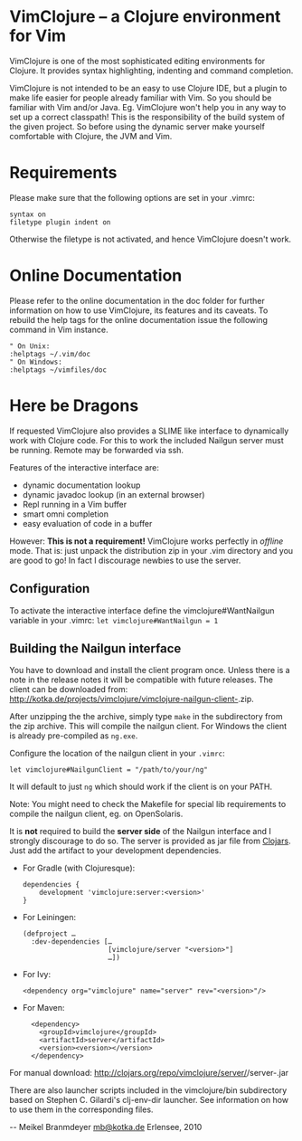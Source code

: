 # VimClojure – a Clojure environment for Vim

VimClojure is one of the most sophisticated editing environments for Clojure.
It provides syntax highlighting, indenting and command completion.

VimClojure is not intended to be an easy to use Clojure IDE, but a plugin
to make life easier for people already familiar with Vim. So you should
be familiar with Vim and/or Java. Eg. VimClojure won't help you in any way
to set up a correct classpath! This is the responsibility of the build
system of the given project. So before using the dynamic server make
yourself comfortable with Clojure, the JVM and Vim.

# Requirements

Please make sure that the following options are set in your .vimrc:

    syntax on
    filetype plugin indent on

Otherwise the filetype is not activated, and hence VimClojure doesn't work.

# Online Documentation

Please refer to the online documentation in the doc folder for further
information on how to use VimClojure, its features and its caveats. To
rebuild the help tags for the online documentation issue the following
command in Vim instance.

    " On Unix:
    :helptags ~/.vim/doc
    " On Windows:
    :helptags ~/vimfiles/doc

# Here be Dragons

If requested VimClojure also provides a SLIME like interface to dynamically
work with Clojure code. For this to work the included Nailgun server must be
running. Remote may be forwarded via ssh.

Features of the interactive interface are:

- dynamic documentation lookup
- dynamic javadoc lookup (in an external browser)
- Repl running in a Vim buffer
- smart omni completion
- easy evaluation of code in a buffer

However: **This is not a requirement!** VimClojure works perfectly in
_offline_ mode. That is: just unpack the distribution zip in your .vim
directory and you are good to go! In fact I discourage newbies to use the
server.

## Configuration

To activate the interactive interface define the vimclojure#WantNailgun variable
in your .vimrc: `let vimclojure#WantNailgun = 1`

## Building the Nailgun interface

You have to download and install the client program once. Unless there is
a note in the release notes it will be compatible with future releases. The
client can be downloaded from:
http://kotka.de/projects/vimclojure/vimclojure-nailgun-client-<version>.zip.

After unzipping the the archive, simply type `make` in the subdirectory from
the zip archive. This will compile the nailgun client. For Windows the client
is already pre-compiled as `ng.exe`.

Configure the location of the nailgun client in your `.vimrc`:

    let vimclojure#NailgunClient = "/path/to/your/ng"

It will default to just `ng` which should work if the client is on your PATH.

Note: You might need to check the Makefile for special lib requirements
to compile the nailgun client, eg. on OpenSolaris.

It is **not** required to build the **server side** of the Nailgun interface
and I strongly discourage to do so. The server is provided as jar file
from [Clojars](http://clojars.org). Just add the artifact to your development
dependencies.

* For Gradle (with Clojuresque):
  
      dependencies {
          development 'vimclojure:server:<version>'
      }
  
* For Leiningen:
  
      (defproject …
        :dev-dependencies […
                           [vimclojure/server "<version>"]
                           …])
  
* For Ivy:
  
      <dependency org="vimclojure" name="server" rev="<version>"/>
  
* For Maven:
  
        <dependency>
          <groupId>vimclojure</groupId>
          <artifactId>server</artifactId>
          <version><version></version>
        </dependency>
  

For manual download:
http://clojars.org/repo/vimclojure/server/<version>/server-<version>.jar

There are also launcher scripts included in the vimclojure/bin subdirectory
based on Stephen C. Gilardi's clj-env-dir launcher. See information on how
to use them in the corresponding files.

-- 
Meikel Branmdeyer <mb@kotka.de>
Erlensee, 2010
